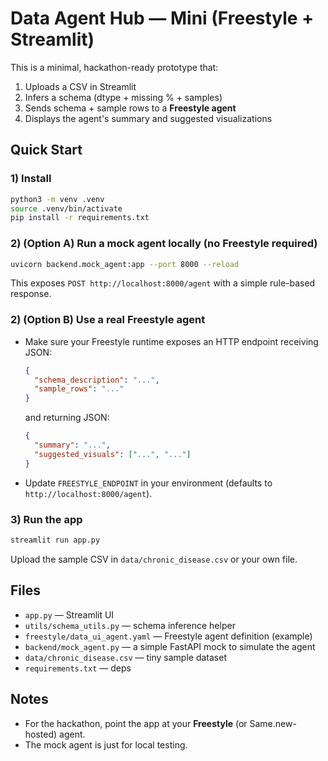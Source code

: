 # Data Agent Hub — Mini (Freestyle + Streamlit)

This is a minimal, hackathon-ready prototype that:
1) Uploads a CSV in Streamlit
2) Infers a schema (dtype + missing % + samples)
3) Sends schema + sample rows to a **Freestyle agent**
4) Displays the agent's summary and suggested visualizations

## Quick Start

### 1) Install
```bash
python3 -m venv .venv
source .venv/bin/activate
pip install -r requirements.txt
```

### 2) (Option A) Run a mock agent locally (no Freestyle required)
```bash
uvicorn backend.mock_agent:app --port 8000 --reload
```
This exposes `POST http://localhost:8000/agent` with a simple rule-based response.

### 2) (Option B) Use a real Freestyle agent
- Make sure your Freestyle runtime exposes an HTTP endpoint receiving JSON:
  ```json
  {
    "schema_description": "...",
    "sample_rows": "..."
  }
  ```
  and returning JSON:
  ```json
  {
    "summary": "...",
    "suggested_visuals": ["...", "..."]
  }
  ```
- Update `FREESTYLE_ENDPOINT` in your environment (defaults to `http://localhost:8000/agent`).

### 3) Run the app
```bash
streamlit run app.py
```

Upload the sample CSV in `data/chronic_disease.csv` or your own file.

## Files
- `app.py` — Streamlit UI
- `utils/schema_utils.py` — schema inference helper
- `freestyle/data_ui_agent.yaml` — Freestyle agent definition (example)
- `backend/mock_agent.py` — a simple FastAPI mock to simulate the agent
- `data/chronic_disease.csv` — tiny sample dataset
- `requirements.txt` — deps

## Notes
- For the hackathon, point the app at your **Freestyle** (or Same.new-hosted) agent.
- The mock agent is just for local testing.
